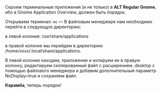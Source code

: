 Скроем терминальные приложения (и не только) в **ALT Regular Gnome**, ибо в Gnome Application Overview, должен быть порядок.

Открываем терминал: `mc` — В файловым менеджере нам необходимо перейти в следующую директорию: 

в левой колонке: /usr/share/applications 

в правой колонке мы перейдем в директорию /home/xxxx/.local/share/applications. 

В левой колонке находим, приложение и копируем ее в правую колонку, редактируем скопированный файл с расширением .desktop с помощью файлового менеджера и добавим дополнительный параметр NoDisplay=true и сохраняем файл. 

**Карамба**, теперь порядок!